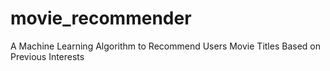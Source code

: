 # movie_recommender
A Machine Learning Algorithm to Recommend Users Movie Titles Based on Previous Interests
